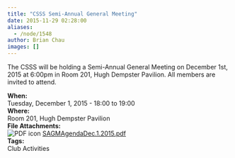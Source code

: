 ```yaml
---
title: "CSSS Semi-Annual General Meeting"
date: 2015-11-29 02:28:00
aliases:
  - /node/1548
author: Brian Chau
images: []
---
```


The CSSS will be holding a Semi-Annual General Meeting on December 1st, 2015 at 6:00pm in Room 201, Hugh Dempster Pavilion. All members are invited to attend.

**When:**\
Tuesday, December 1, 2015 - 18:00 to 19:00 \
**Where:** \
Room 201, Hugh Dempster Pavilion \
**File Attachments:** \
![PDF icon](/modules/file/icons/application-pdf.svg) [SAGMAgendaDec.1.2015.pdf](/files/SAGMAgendaDec.1.2015.pdf) \
**Tags:** \
Club Activities
